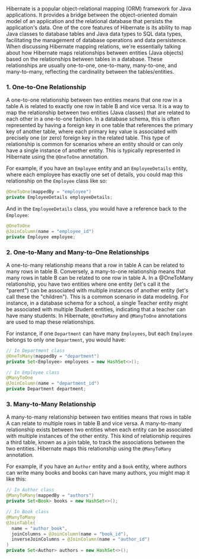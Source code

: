 Hibernate is a popular object-relational mapping (ORM) framework for Java applications. It provides a bridge between the object-oriented domain model of an application and the relational database that persists the application's data. One of the core features of Hibernate is its ability to map Java classes to database tables and Java data types to SQL data types, facilitating the management of database operations and data persistence.<br>
When discussing Hibernate mapping relations, we're essentially talking about how Hibernate maps relationships between entities (Java objects) based on the relationships between tables in a database. These relationships are usually one-to-one, one-to-many, many-to-one, and many-to-many, reflecting the cardinality between the tables/entities.<br>

### 1. One-to-One Relationship
A one-to-one relationship between two entities means that one row in a table A is related to exactly one row in table B and vice versa. It is a way to map the relationship between two entities (Java classes) that are related to each other in a one-to-one fashion. In a database schema, this is often represented by having a foreign key in one table that references the primary key of another table, where each primary key value is associated with precisely one (or zero) foreign key in the related table. This type of relationship is common for scenarios where an entity should or can only have a single instance of another entity. This is typically represented in Hibernate using the `@OneToOne` annotation. 

For example, if you have an `Employee` entity and an `EmployeeDetails` entity, where each employee has exactly one set of details, you could map this relationship on the `Employee` class like so:
```java
@OneToOne(mappedBy = "employee")
private EmployeeDetails employeeDetails;
```
And in the `EmployeeDetails` class, you would have a reference back to the `Employee`:
```java
@OneToOne
@JoinColumn(name = "employee_id")
private Employee employee;
```

### 2. One-to-Many and Many-to-One Relationships
A one-to-many relationship means that a row in table A can be related to many rows in table B. Conversely, a many-to-one relationship means that many rows in table B can be related to one row in table A. In a @OneToMany relationship, you have two entities where one entity (let's call it the "parent") can be associated with multiple instances of another entity (let's call these the "children"). This is a common scenario in data modeling. For instance, in a database schema for a school, a single Teacher entity might be associated with multiple Student entities, indicating that a teacher can have many students. In Hibernate, `@OneToMany` and `@ManyToOne` annotations are used to map these relationships.

For instance, if one `Department` can have many `Employees`, but each `Employee` belongs to only one `Department`, you would have:
```java
// In Department class
@OneToMany(mappedBy = "department")
private Set<Employee> employees = new HashSet<>();

// In Employee class
@ManyToOne
@JoinColumn(name = "department_id")
private Department department;
```

### 3. Many-to-Many Relationship
A many-to-many relationship between two entities means that rows in table A can relate to multiple rows in table B and vice versa. A many-to-many relationship exists between two entities when each entity can be associated with multiple instances of the other entity. This kind of relationship requires a third table, known as a join table, to track the associations between the two entities. Hibernate maps this relationship using the `@ManyToMany` annotation.

For example, if you have an `Author` entity and a `Book` entity, where authors can write many books and books can have many authors, you might map it like this:
```java
// In Author class
@ManyToMany(mappedBy = "authors")
private Set<Book> books = new HashSet<>();

// In Book class
@ManyToMany
@JoinTable(
  name = "author_book", 
  joinColumns = @JoinColumn(name = "book_id"), 
  inverseJoinColumns = @JoinColumn(name = "author_id")
)
private Set<Author> authors = new HashSet<>();
```
